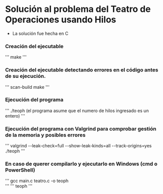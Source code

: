 # Solución al problema del Teatro de Operaciones usando Hilos

- La solución fue hecha en C

### Creación del ejecutable

'''
make 
'''

### Creación del ejecutable detectando errores en el código antes de su ejecución.

'''
scan-build make
'''

### Ejecución del programa

'''
./teoph <numero de hilos> <instancia> (el programa asume que el numero de hilos ingresado es un entero)
'''

### Ejecución del programa con Valgrind para comprobar gestión de la memoria y posibles errores

'''
valgrind --leak-check=full --show-leak-kinds=all --track-origins=yes  ./teoph <numero de hilos> <instancia>
'''

### En caso de querer compilarlo y ejecutarlo en **Windows** (cmd o PowerShell)

'''
gcc main.c teatro.c -o teoph  
'''
'''
teoph <numero de hilos> <instancia>
'''
